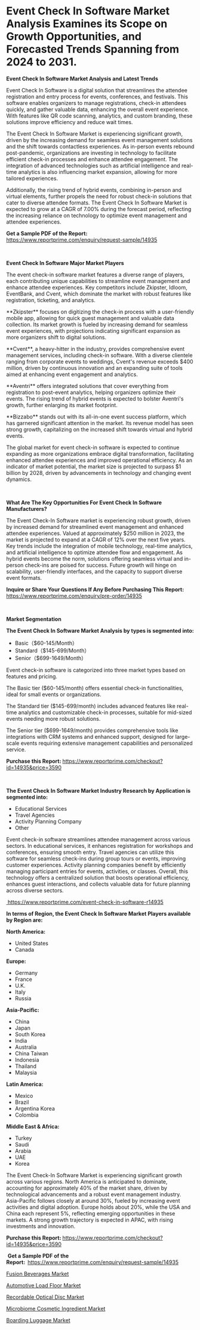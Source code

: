 <p><h1>Event Check In Software Market Analysis Examines its Scope on Growth Opportunities, and Forecasted Trends Spanning from 2024 to 2031.</h1></p><p><strong>Event Check In Software Market Analysis and Latest Trends</strong></p>
<p><p>Event Check In Software is a digital solution that streamlines the attendee registration and entry process for events, conferences, and festivals. This software enables organizers to manage registrations, check-in attendees quickly, and gather valuable data, enhancing the overall event experience. With features like QR code scanning, analytics, and custom branding, these solutions improve efficiency and reduce wait times.</p><p>The Event Check In Software Market is experiencing significant growth, driven by the increasing demand for seamless event management solutions and the shift towards contactless experiences. As in-person events rebound post-pandemic, organizations are investing in technology to facilitate efficient check-in processes and enhance attendee engagement. The integration of advanced technologies such as artificial intelligence and real-time analytics is also influencing market expansion, allowing for more tailored experiences.</p><p>Additionally, the rising trend of hybrid events, combining in-person and virtual elements, further propels the need for robust check-in solutions that cater to diverse attendee formats. The Event Check In Software Market is expected to grow at a CAGR of 7.00% during the forecast period, reflecting the increasing reliance on technology to optimize event management and attendee experiences.</p></p>
<p><strong>Get a Sample PDF of the Report:&nbsp;</strong> <a href="https://www.reportprime.com/enquiry/request-sample/14935?utm_campaign=1766&utm_medium=2&utm_source=Github&utm_content=ia&utm_term=29112024&utm_id=event-check-in-software">https://www.reportprime.com/enquiry/request-sample/14935</a></p>
<p>&nbsp;</p>
<p><strong>Event Check In Software Major Market Players</strong></p>
<p><p>The event check-in software market features a diverse range of players, each contributing unique capabilities to streamline event management and enhance attendee experiences. Key competitors include Zkipster, Idloom, EventBank, and Cvent, which dominate the market with robust features like registration, ticketing, and analytics.</p><p>**Zkipster** focuses on digitizing the check-in process with a user-friendly mobile app, allowing for quick guest management and valuable data collection. Its market growth is fueled by increasing demand for seamless event experiences, with projections indicating significant expansion as more organizers shift to digital solutions.</p><p>**Cvent**, a heavy-hitter in the industry, provides comprehensive event management services, including check-in software. With a diverse clientele ranging from corporate events to weddings, Cvent's revenue exceeds $400 million, driven by continuous innovation and an expanding suite of tools aimed at enhancing event engagement and analytics.</p><p>**Aventri** offers integrated solutions that cover everything from registration to post-event analytics, helping organizers optimize their events. The rising trend of hybrid events is expected to bolster Aventri's growth, further enlarging its market footprint.</p><p>**Bizzabo** stands out with its all-in-one event success platform, which has garnered significant attention in the market. Its revenue model has seen strong growth, capitalizing on the increased shift towards virtual and hybrid events.</p><p>The global market for event check-in software is expected to continue expanding as more organizations embrace digital transformation, facilitating enhanced attendee experiences and improved operational efficiency. As an indicator of market potential, the market size is projected to surpass $1 billion by 2028, driven by advancements in technology and changing event dynamics.</p></p>
<p>&nbsp;</p>
<p><strong>What Are The Key Opportunities For Event Check In Software Manufacturers?</strong></p>
<p><p>The Event Check-In Software market is experiencing robust growth, driven by increased demand for streamlined event management and enhanced attendee experiences. Valued at approximately $250 million in 2023, the market is projected to expand at a CAGR of 12% over the next five years. Key trends include the integration of mobile technology, real-time analytics, and artificial intelligence to optimize attendee flow and engagement. As hybrid events become the norm, solutions offering seamless virtual and in-person check-ins are poised for success. Future growth will hinge on scalability, user-friendly interfaces, and the capacity to support diverse event formats.</p></p>
<p><strong>Inquire or Share Your Questions If Any Before Purchasing This Report:</strong> <a href="https://www.reportprime.com/enquiry/pre-order/14935?utm_campaign=1766&utm_medium=2&utm_source=Github&utm_content=ia&utm_term=29112024&utm_id=event-check-in-software">https://www.reportprime.com/enquiry/pre-order/14935</a></p>
<p>&nbsp;</p>
<p><strong>Market Segmentation</strong></p>
<p><strong>The Event Check In Software Market Analysis by types is segmented into:</strong></p>
<p><ul><li>Basic（$60-145/Month）</li><li>Standard（$145-699/Month）</li><li>Senior（$699-1649/Month）</li></ul></p>
<p><p>Event check-in software is categorized into three market types based on features and pricing. </p><p>The Basic tier ($60-145/month) offers essential check-in functionalities, ideal for small events or organizations. </p><p>The Standard tier ($145-699/month) includes advanced features like real-time analytics and customizable check-in processes, suitable for mid-sized events needing more robust solutions. </p><p>The Senior tier ($699-1649/month) provides comprehensive tools like integrations with CRM systems and enhanced support, designed for large-scale events requiring extensive management capabilities and personalized service.</p></p>
<p><strong>Purchase this Report:&nbsp;</strong><a href="https://www.reportprime.com/checkout?id=14935&price=3590&utm_campaign=1766&utm_medium=2&utm_source=Github&utm_content=ia&utm_term=29112024&utm_id=event-check-in-software">https://www.reportprime.com/checkout?id=14935&price=3590</a></p>
<p>&nbsp;</p>
<p><strong>The Event Check In Software Market Industry Research by Application is segmented into:</strong></p>
<p><ul><li>Educational Services</li><li>Travel Agencies</li><li>Activity Planning Company</li><li>Other</li></ul></p>
<p><p>Event check-in software streamlines attendee management across various sectors. In educational services, it enhances registration for workshops and conferences, ensuring smooth entry. Travel agencies can utilize this software for seamless check-ins during group tours or events, improving customer experiences. Activity planning companies benefit by efficiently managing participant entries for events, activities, or classes. Overall, this technology offers a centralized solution that boosts operational efficiency, enhances guest interactions, and collects valuable data for future planning across diverse sectors.</p></p>
<p><a href="https://www.reportprime.com/event-check-in-software-r14935?utm_campaign=1766&utm_medium=2&utm_source=Github&utm_content=ia&utm_term=29112024&utm_id=event-check-in-software">&nbsp;https://www.reportprime.com/event-check-in-software-r14935</a></p>
<p><strong>In terms of Region, the Event Check In Software Market Players available by Region are:</strong></p>
<p>
    <p> <strong> North America: </strong>
        <ul>
            <li>United States</li>
            <li>Canada</li>
        </ul>
        </p> 
    <p> <strong> Europe: </strong>
        <ul>
            <li>Germany</li>
            <li>France</li>
            <li>U.K.</li>
            <li>Italy</li>
            <li>Russia</li>
        </ul>
        </p> 
    <p> <strong> Asia-Pacific: </strong>
        <ul>
            <li>China</li>
            <li>Japan</li>
            <li>South Korea</li>
            <li>India</li>
            <li>Australia</li>
            <li>China Taiwan</li>
            <li>Indonesia</li>
            <li>Thailand</li>
            <li>Malaysia</li>
        </ul>
        </p> 
    <p> <strong> Latin America: </strong>
        <ul>
            <li>Mexico</li>
            <li>Brazil</li>
            <li>Argentina Korea</li>
            <li>Colombia</li>
        </ul>
        </p> 
    <p> <strong> Middle East & Africa: </strong>
        <ul>
            <li>Turkey</li>
            <li>Saudi</li>
            <li>Arabia</li>
            <li>UAE</li>
            <li>Korea</li>
        </ul>
    </p>
    </p>
<p><p>The Event Check-In Software Market is experiencing significant growth across various regions. North America is anticipated to dominate, accounting for approximately 40% of the market share, driven by technological advancements and a robust event management industry. Asia-Pacific follows closely at around 30%, fueled by increasing event activities and digital adoption. Europe holds about 20%, while the USA and China each represent 5%, reflecting emerging opportunities in these markets. A strong growth trajectory is expected in APAC, with rising investments and innovation.</p></p>
<p><strong>Purchase this Report: </strong><a href="https://www.reportprime.com/checkout?id=14935&price=3590&utm_campaign=1766&utm_medium=2&utm_source=Github&utm_content=ia&utm_term=29112024&utm_id=event-check-in-software">https://www.reportprime.com/checkout?id=14935&price=3590</a></p>
<p>&nbsp;<strong>Get a Sample PDF of the Report:&nbsp;&nbsp;</strong><a href="https://www.reportprime.com/enquiry/request-sample/14935?utm_campaign=1766&utm_medium=2&utm_source=Github&utm_content=ia&utm_term=29112024&utm_id=event-check-in-software">https://www.reportprime.com/enquiry/request-sample/14935</a></p>
<p><strong></strong></p>
<p><p><a href="https://www.linkedin.com/pulse/fusion-beverages-market-global-share-ranking-overall-sales-wgwec?utm_campaign=1766&utm_medium=2&utm_source=Github&utm_content=ia&utm_term=29112024&utm_id=event-check-in-software">Fusion Beverages Market</a></p><p><a href="https://www.linkedin.com/pulse/automotive-load-floor-market-global-share-ranking-overall-bv9ye?utm_campaign=1766&utm_medium=2&utm_source=Github&utm_content=ia&utm_term=29112024&utm_id=event-check-in-software">Automotive Load Floor Market</a></p><p><a href="https://www.linkedin.com/pulse/global-recordable-optical-disc-85-cagr-forecast-2024-2031-pemqf?utm_campaign=1766&utm_medium=2&utm_source=Github&utm_content=ia&utm_term=29112024&utm_id=event-check-in-software">Recordable Optical Disc Market</a></p><p><a href="https://issuu.com/reportprime-2/docs/microbiome-cosmetic-ingredient-market-size-2030.pp?utm_campaign=1766&utm_medium=2&utm_source=Github&utm_content=ia&utm_term=29112024&utm_id=event-check-in-software">Microbiome Cosmetic Ingredient Market</a></p><p><a href="https://issuu.com/reportprime-2/docs/boarding-luggage-market-size-2030.pptx?utm_campaign=1766&utm_medium=2&utm_source=Github&utm_content=ia&utm_term=29112024&utm_id=event-check-in-software">Boarding Luggage Market</a></p></p>
